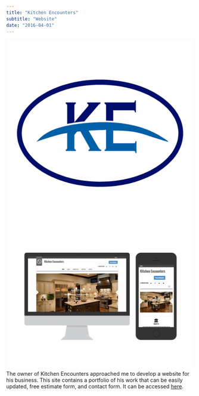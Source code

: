 ```yaml
---
title: "Kitchen Encounters"
subtitle: "Website"
date: "2016-04-01"
---
```

![Icon](./icon.png)
![Screenshot](./screenshot.png)
The owner of Kitchen Encounters approached me to develop a website for his business. This site contains a portfolio of his work that can be easily updated, free estimate form, and contact form. It can be accessed [here](http://kitchenencountersnj.com/).